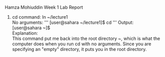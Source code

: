 Hamza Mohiuddin Week 1 Lab Report

1. cd command: In ~/lecture1  
No arguments:
  '''
  [user@sahara ~/lecture1]$ cd
  ''' 
Output:  
  [user@sahara ~]$  
Explanation:  
This command put me back into the root directory ~, which is what the computer does when you run cd with no arguments. Since you are specifying an "empty" directory, it puts you in the root directory.  

